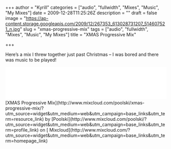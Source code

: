 +++
author = "Kyrill"
categories = ["audio", "fullwidth", "Mixes", "Music", "My Mixes"]
date = 2009-12-28T11:25:26Z
description = ""
draft = false
image = "https://ap-content.storage.googleapis.com/2009/12/267353_613028731207_514607521_n.jpg"
slug = "xmas-progressive-mix"
tags = ["audio", "fullwidth", "Mixes", "Music", "My Mixes"]
title = "XMAS Progressive Mix"

+++


Here’s a mix I threw together just past Christmas – I was bored and there was music to be played!

<iframe frameborder="0" height="100" src="//www.mixcloud.com/widget/iframe/?feed=http%3A%2F%2Fwww.mixcloud.com%2Fpoolski%2Fxmas-progressive-mix%2F&embed_uuid=b5e2607d-da92-4c1e-96e7-45d1de93af6c&stylecolor=&embed_type=widget_standard" width="100%"></iframe>

<div style="clear: both; height: 3px; width: auto;"></div>[XMAS Progressive Mix](http://www.mixcloud.com/poolski/xmas-progressive-mix/?utm_source=widget&utm_medium=web&utm_campaign=base_links&utm_term=resource_link) by [Poolski](http://www.mixcloud.com/poolski/?utm_source=widget&utm_medium=web&utm_campaign=base_links&utm_term=profile_link) on [ Mixcloud](http://www.mixcloud.com/?utm_source=widget&utm_medium=web&utm_campaign=base_links&utm_term=homepage_link)


